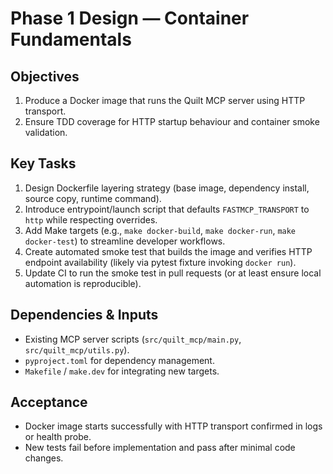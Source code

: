 <!-- markdownlint-disable MD013 -->
# Phase 1 Design — Container Fundamentals

## Objectives

1. Produce a Docker image that runs the Quilt MCP server using HTTP transport.
2. Ensure TDD coverage for HTTP startup behaviour and container smoke validation.

## Key Tasks

1. Design Dockerfile layering strategy (base image, dependency install, source copy, runtime command).
2. Introduce entrypoint/launch script that defaults `FASTMCP_TRANSPORT` to `http` while respecting overrides.
3. Add Make targets (e.g., `make docker-build`, `make docker-run`, `make docker-test`) to streamline developer workflows.
4. Create automated smoke test that builds the image and verifies HTTP endpoint availability (likely via pytest fixture invoking `docker run`).
5. Update CI to run the smoke test in pull requests (or at least ensure local automation is reproducible).

## Dependencies & Inputs

- Existing MCP server scripts (`src/quilt_mcp/main.py`, `src/quilt_mcp/utils.py`).
- `pyproject.toml` for dependency management.
- `Makefile` / `make.dev` for integrating new targets.

## Acceptance

- Docker image starts successfully with HTTP transport confirmed in logs or health probe.
- New tests fail before implementation and pass after minimal code changes.
